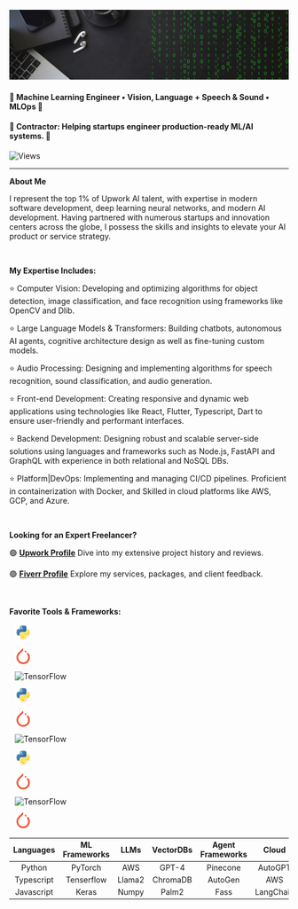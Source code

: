 ![Banner Image](./banner.png "Banner Image")

#### **🤖 Machine Learning Engineer • Vision, Language + Speech & Sound • MLOps 🤖**
#### **📝 Contractor: Helping startups engineer production-ready ML/AI systems. 📝**
![Views](https://komarev.com/ghpvc/?username=IusztinPaul)

---

**About Me**

I represent the top 1% of Upwork AI talent, with expertise in modern software development, deep learning neural networks, and modern AI development. 
Having partnered with numerous startups and innovation centers across the globe, I possess the skills and insights to elevate your AI product or service strategy.

<br />

**My Expertise Includes:**


⭐ Computer Vision: Developing and optimizing algorithms for object detection, image classification, and face recognition using frameworks like OpenCV and Dlib.
  
⭐ Large Language Models & Transformers: Building chatbots, autonomous AI agents, cognitive architecture design as well as fine-tuning custom models.
  
⭐ Audio Processing: Designing and implementing algorithms for speech recognition, sound classification, and audio generation.
  
⭐ Front-end Development: Creating responsive and dynamic web applications using technologies like React, Flutter, Typescript, Dart to ensure user-friendly and performant interfaces.
  
⭐ Backend Development: Designing robust and scalable server-side solutions using languages and frameworks such as Node.js, FastAPI and GraphQL with experience in both relational and NoSQL DBs.
  
⭐ Platform|DevOps: Implementing and managing CI/CD pipelines. Proficient in containerization with Docker, and Skilled in cloud platforms like AWS, GCP, and Azure.

<br />


**Looking for an Expert Freelancer?**


🟢 [**Upwork Profile**](https://www.upwork.com/fl/yourusername) Dive into my extensive project history and reviews.

🟢 [**Fiverr Profile**](https://www.fiverr.com/yourusername) Explore my services, packages, and client feedback.

<br />

**Favorite Tools & Frameworks:**

<div style="margin: 10px;">
    <img src="https://github.com/devicons/devicon/blob/master/icons/python/python-original.svg" alt="Python" height="30px" />
</div>
<div style="margin: 10px;">
    <img src="https://github.com/devicons/devicon/blob/master/icons/pytorch/pytorch-original.svg" alt="Pytorch" height="30px" />
</div>
<div style="margin: 10px;">
    <img src="https://cdn.jsdelivr.net/gh/devicons/devicon/icons/tensorflow/tensorflow-original.svg" alt="TensorFlow" height="30px" />
</div>
<div style="margin: 10px;">
    <img src="https://github.com/devicons/devicon/blob/master/icons/python/python-original.svg" alt="Python" height="30px" />
</div>
<div style="margin: 10px;">
    <img src="https://github.com/devicons/devicon/blob/master/icons/pytorch/pytorch-original.svg" alt="Pytorch" height="30px" />
</div>
<div style="margin: 10px;">
    <img src="https://cdn.jsdelivr.net/gh/devicons/devicon/icons/tensorflow/tensorflow-original.svg" alt="TensorFlow" height="30px" />
</div>
<div style="margin: 10px;">
    <img src="https://github.com/devicons/devicon/blob/master/icons/python/python-original.svg" alt="Python" height="30px" />
</div>
<div style="margin: 10px;">
    <img src="https://github.com/devicons/devicon/blob/master/icons/pytorch/pytorch-original.svg" alt="Pytorch" height="30px" />
</div>
<div style="margin: 10px;">
    <img src="https://cdn.jsdelivr.net/gh/devicons/devicon/icons/tensorflow/tensorflow-original.svg" alt="TensorFlow" height="30px" />
</div>
<div style="margin: 10px;">
    <img src="https://github.com/devicons/devicon/blob/master/icons/pytorch/pytorch-original.svg" alt="Pytorch" height="30px" />
</div>



| Languages | ML Frameworks | LLMs | VectorDBs | Agent Frameworks | Cloud | Cloud | NLTK | FastText |
|:-:|:-:|:-:|:-:|:-:|:-:|:-:|:-:|:-:|
| Python | PyTorch | AWS | GPT-4 | Pinecone | AutoGPT | GCP | Airflow | Prometheus |
| Typescript | Tenserflow | Llama2 | ChromaDB | AutoGen | AWS | Linux | Git | Docker |
| Javascript | Keras | Numpy | Palm2 | Fass | LangChain | Azure | GraphQL | VueJS |

</div>




